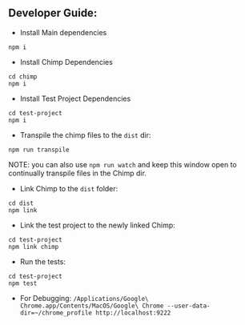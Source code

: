 ## Developer Guide:

* Install Main dependencies
```
npm i
```

* Install Chimp Dependencies
```
cd chimp
npm i
```

* Install Test Project Dependencies
```
cd test-project
npm i
```

* Transpile the chimp files to the `dist` dir:
```
npm run transpile
```
NOTE: you can also use `npm run watch` and keep this window open to continually transpile files in the Chimp dir.


* Link Chimp to the `dist` folder:
```
cd dist
npm link
```

* Link the test project to the newly linked Chimp:
```
cd test-project
npm link chimp
```

* Run the tests:
```
cd test-project
npm test
```

* For Debugging:
`/Applications/Google\ Chrome.app/Contents/MacOS/Google\ Chrome --user-data-dir=~/chrome_profile http://localhost:9222`
